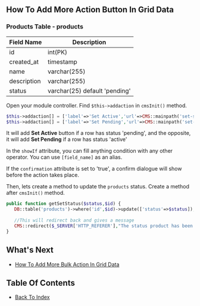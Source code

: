 ## How To Add More Action Button In Grid Data

### Products Table - products
| Field Name | Description | 
| ---------- | ----------- |
| id | int(PK) |
| created_at | timestamp |
| name | varchar(255) |
| description | varchar(255) |
| status | varchar(25) default 'pending' |

Open your module controller. Find `$this->addaction` in `cmsInit()` method.

```php
$this->addaction[] = ['label'=>'Set Active','url'=>CMS::mainpath('set-status/active/[id]'),'icon'=>'fa fa-check','color'=>'success','showIf'=>"[status] == 'pending'"];
$this->addaction[] = ['label'=>'Set Pending','url'=>CMS::mainpath('set-status/pending/[id]'),'icon'=>'fa fa-ban','color'=>'warning','showIf'=>"[status] == 'active'", 'confirmation' => true];
```
It will add **Set Active** button if a row has status 'pending', and the opposite, it will add **Set Pending** if a row has status 'active'

In the `showIf` attribute, you can fill anything condition with any other operator. You can use `[field_name]` as an alias.

If the `confirmation` attribute is set to 'true', a confirm dialogue will show before the action takes place.

Then, lets create a method to update the `products` status. Create a method after `cmsInit()` method.
```php
public function getSetStatus($status,$id) {
   DB::table('products')->where('id',$id)->update(['status'=>$status]);
   
   //This will redirect back and gives a message
   CMS::redirect($_SERVER['HTTP_REFERER'],"The status product has been updated !","info");
}
```

## What's Next
- [How To Add More Bulk Action In Grid Data](./how-add-bulk-button.md)

## Table Of Contents
- [Back To Index](./index.md)